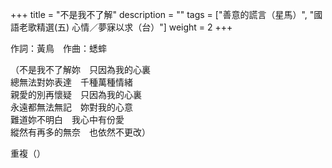 +++
title = "不是我不了解"
description = ""
tags = ["善意的謊言（星馬）", "國語老歌精選(五) 心情／夢寐以求（台）"]
weight = 2
+++

作詞：黃鳥　作曲：蟋蟀    

（不是我不了解妳　只因為我的心裏  
總無法對妳表達　千種萬種情緒  
親愛的別再懷疑　只因為我的心裏  
永遠都無法無記　妳對我的心意  
難道妳不明白　我心中有份愛  
縱然有再多的無奈　也依然不更改）  

重複（）